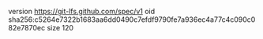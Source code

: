 version https://git-lfs.github.com/spec/v1
oid sha256:c5264e7322b1683aa6dd0490c7efdf9790fe7a936ec4a77c4c090c082e7870ec
size 120
